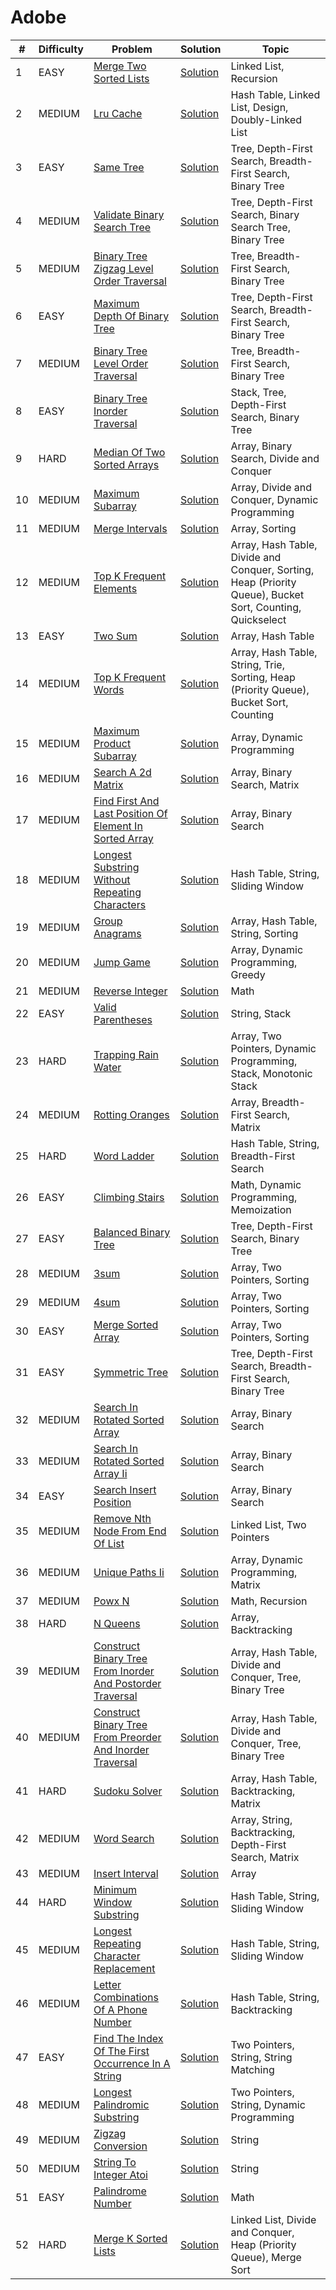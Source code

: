 # Adobe

| #  | Difficulty | Problem                                                                                                                                                | Solution                                                                                | Topic                                                                                                     |
|----|------------|--------------------------------------------------------------------------------------------------------------------------------------------------------|-----------------------------------------------------------------------------------------|-----------------------------------------------------------------------------------------------------------|
| 1  | EASY       | [Merge Two Sorted Lists](https://leetcode.com/problems/merge-two-sorted-lists)                                                                         | [Solution](../coding/datastructures/linkedList/LinkedList.java)                         | Linked List, Recursion                                                                                    |
| 2  | MEDIUM     | [Lru Cache](https://leetcode.com/problems/lru-cache)                                                                                                   | [Solution](../coding/datastructures/linkedList/LRUCache.java)                           | Hash Table, Linked List, Design, Doubly-Linked List                                                       |
| 3  | EASY       | [Same Tree](https://leetcode.com/problems/same-tree)                                                                                                   | [Solution](../coding/datastructures/binaryTree/Solutions.java)                          | Tree, Depth-First Search, Breadth-First Search, Binary Tree                                               |
| 4  | MEDIUM     | [Validate Binary Search Tree](https://leetcode.com/problems/validate-binary-search-tree)                                                               | [Solution](../coding/datastructures/binaryTree/Solutions.java)                          | Tree, Depth-First Search, Binary Search Tree, Binary Tree                                                 |
| 5  | MEDIUM     | [Binary Tree Zigzag Level Order Traversal](https://leetcode.com/problems/binary-tree-zigzag-level-order-traversal)                                     | [Solution](../coding/datastructures/binaryTree/Solutions.java)                          | Tree, Breadth-First Search, Binary Tree                                                                   |
| 6  | EASY       | [Maximum Depth Of Binary Tree](https://leetcode.com/problems/maximum-depth-of-binary-tree)                                                             | [Solution](../coding/datastructures/binaryTree/Solutions.java)                          | Tree, Depth-First Search, Breadth-First Search, Binary Tree                                               |
| 7  | MEDIUM     | [Binary Tree Level Order Traversal](https://leetcode.com/problems/binary-tree-level-order-traversal)                                                   | [Solution](../coding/datastructures/binaryTree/Solutions.java)                          | Tree, Breadth-First Search, Binary Tree                                                                   |
| 8  | EASY       | [Binary Tree Inorder Traversal](https://leetcode.com/problems/binary-tree-inorder-traversal)                                                           | [Solution](../coding/datastructures/binaryTree/Solutions.java)                          | Stack, Tree, Depth-First Search, Binary Tree                                                              |
| 9  | HARD       | [Median Of Two Sorted Arrays](https://leetcode.com/problems/median-of-two-sorted-arrays)                                                               | [Solution](../coding/algorithms/SearchingAlgorithms.java)                               | Array, Binary Search, Divide and Conquer                                                                  |
| 10 | MEDIUM     | [Maximum Subarray](https://leetcode.com/problems/maximum-subarray)                                                                                     | [Solution](../coding/datastructures/arrays/SubArrays.java)                              | Array, Divide and Conquer, Dynamic Programming                                                            |
| 11 | MEDIUM     | [Merge Intervals](https://leetcode.com/problems/merge-intervals)                                                                                       | [Solution](../coding/datastructures/arrays/SubArrays.java)                              | Array, Sorting                                                                                            |
| 12 | MEDIUM     | [Top K Frequent Elements](https://leetcode.com/problems/top-k-frequent-elements)                                                                       | [Solution](../coding/datastructures/hashMapAndSet/Solutions.java)                       | Array, Hash Table, Divide and Conquer, Sorting, Heap (Priority Queue), Bucket Sort, Counting, Quickselect |
| 13 | EASY       | [Two Sum](https://leetcode.com/problems/two-sum)                                                                                                       | [Solution](../coding/datastructures/hashMapAndSet/Solutions.java)                       | Array, Hash Table                                                                                         |
| 14 | MEDIUM     | [Top K Frequent Words](https://leetcode.com/problems/top-k-frequent-words)                                                                             | [Solution](../coding/datastructures/hashMapAndSet/Solutions.java)                       | Array, Hash Table, String, Trie, Sorting, Heap (Priority Queue), Bucket Sort, Counting                    |
| 15 | MEDIUM     | [Maximum Product Subarray](https://leetcode.com/problems/maximum-product-subarray)                                                                     | [Solution](../coding/algorithms/DynamicProgramming.java)                                | Array, Dynamic Programming                                                                                |
| 16 | MEDIUM     | [Search A 2d Matrix](https://leetcode.com/problems/search-a-2d-matrix)                                                                                 | [Solution](../coding/algorithms/SearchingAlgorithms.java)                               | Array, Binary Search, Matrix                                                                              |
| 17 | MEDIUM     | [Find First And Last Position Of Element In Sorted Array](https://leetcode.com/problems/find-first-and-last-position-of-element-in-sorted-array)       | [Solution](../coding/algorithms/SearchingAlgorithms.java)                               | Array, Binary Search                                                                                      |
| 18 | MEDIUM     | [Longest Substring Without Repeating Characters](https://leetcode.com/problems/longest-substring-without-repeating-characters)                         | [Solution](../coding/algorithms/SlidingWindow.java)                                     | Hash Table, String, Sliding Window                                                                        |
| 19 | MEDIUM     | [Group Anagrams](https://leetcode.com/problems/group-anagrams)                                                                                         | [Solution](../coding/algorithms/SortingAlgorithms.java)                                 | Array, Hash Table, String, Sorting                                                                        |
| 20 | MEDIUM     | [Jump Game](https://leetcode.com/problems/jump-game)                                                                                                   | [Solution](../coding/algorithms/GreedyAlgorithms.java)                                  | Array, Dynamic Programming, Greedy                                                                        |
| 21 | MEDIUM     | [Reverse Integer](https://leetcode.com/problems/reverse-integer)                                                                                       | [Solution](../coding/miscellaneous/ReverseInteger.java)                                 | Math                                                                                                      |
| 22 | EASY       | [Valid Parentheses](https://leetcode.com/problems/valid-parentheses)                                                                                   | [Solution](../coding/datastructures/stackAndQueue/Solution.java)                        | String, Stack                                                                                             |
| 23 | HARD       | [Trapping Rain Water](https://leetcode.com/problems/trapping-rain-water)                                                                               | [Solution](../coding/datastructures/stackAndQueue/MinStack.java)                        | Array, Two Pointers, Dynamic Programming, Stack, Monotonic Stack                                          |
| 24 | MEDIUM     | [Rotting Oranges](https://leetcode.com/problems/rotting-oranges)                                                                                       | [Solution](../coding/datastructures/graph/BFSSolution.java)                             | Array, Breadth-First Search, Matrix                                                                       |
| 25 | HARD       | [Word Ladder](https://leetcode.com/problems/word-ladder)                                                                                               | [Solution](../coding/datastructures/graph/WordLadder.java)                              | Hash Table, String, Breadth-First Search                                                                  |
| 26 | EASY       | [Climbing Stairs](https://leetcode.com/problems/climbing-stairs)                                                                                       | [Solution](../coding/algorithms/DynamicProgramming.java)                                | Math, Dynamic Programming, Memoization                                                                    |
| 27 | EASY       | [Balanced Binary Tree](https://leetcode.com/problems/balanced-binary-tree)                                                                             | [Solution](../coding/datastructures/binaryTree/Solutions.java)                          | Tree, Depth-First Search, Binary Tree                                                                     |
| 28 | MEDIUM     | [3sum](https://leetcode.com/problems/3sum)                                                                                                             | [Solution](../coding/algorithms/TwoPointerSum.java)                                     | Array, Two Pointers, Sorting                                                                              |
| 29 | MEDIUM     | [4sum](https://leetcode.com/problems/4sum)                                                                                                             | [Solution](../coding/algorithms/TwoPointerSum.java)                                     | Array, Two Pointers, Sorting                                                                              |
| 30 | EASY       | [Merge Sorted Array](https://leetcode.com/problems/merge-sorted-array)                                                                                 | [Solution](../coding/algorithms/TwoPointer.java)                                        | Array, Two Pointers, Sorting                                                                              |
| 31 | EASY       | [Symmetric Tree](https://leetcode.com/problems/symmetric-tree)                                                                                         | [Solution](../coding/datastructures/binaryTree/Solutions.java)                          | Tree, Depth-First Search, Breadth-First Search, Binary Tree                                               |
| 32 | MEDIUM     | [Search In Rotated Sorted Array](https://leetcode.com/problems/search-in-rotated-sorted-array)                                                         | [Solution](../coding/algorithms/SearchingAlgorithms.java)                               | Array, Binary Search                                                                                      |
| 33 | MEDIUM     | [Search In Rotated Sorted Array Ii](https://leetcode.com/problems/search-in-rotated-sorted-array-ii)                                                   | [Solution](../coding/algorithms/SearchingAlgorithms.java)                               | Array, Binary Search                                                                                      |
| 34 | EASY       | [Search Insert Position](https://leetcode.com/problems/search-insert-position)                                                                         | [Solution](../coding/algorithms/SearchingAlgorithms.java)                               | Array, Binary Search                                                                                      |
| 35 | MEDIUM     | [Remove Nth Node From End Of List](https://leetcode.com/problems/remove-nth-node-from-end-of-list)                                                     | [Solution](../coding/datastructures/linkedList/OperationsOnLL.java)                     | Linked List, Two Pointers                                                                                 |
| 36 | MEDIUM     | [Unique Paths Ii](https://leetcode.com/problems/unique-paths-ii)                                                                                       | [Solution](../coding/algorithms/DynamicProgramming2DTabulation.java)                    | Array, Dynamic Programming, Matrix                                                                        |
| 37 | MEDIUM     | [Powx N](https://leetcode.com/problems/powx-n)                                                                                                         | [Solution](../coding/algorithms/recursionAndBacktracking/MyPow.java)                    | Math, Recursion                                                                                           |
| 38 | HARD       | [N Queens](https://leetcode.com/problems/n-queens)                                                                                                     | [Solution](../coding/algorithms/recursionAndBacktracking/NQueens.java)                  | Array, Backtracking                                                                                       |
| 39 | MEDIUM     | [Construct Binary Tree From Inorder And Postorder Traversal](https://leetcode.com/problems/construct-binary-tree-from-inorder-and-postorder-traversal) | [Solution](../coding/datastructures/binaryTree/ConstructTree.java)                      | Array, Hash Table, Divide and Conquer, Tree, Binary Tree                                                  |
| 40 | MEDIUM     | [Construct Binary Tree From Preorder And Inorder Traversal](https://leetcode.com/problems/construct-binary-tree-from-preorder-and-inorder-traversal)   | [Solution](../coding/datastructures/binaryTree/ConstructTree.java)                      | Array, Hash Table, Divide and Conquer, Tree, Binary Tree                                                  |
| 41 | HARD       | [Sudoku Solver](https://leetcode.com/problems/sudoku-solver)                                                                                           | [Solution](../coding/algorithms/recursionAndBacktracking/SudokuSolver.java)             | Array, Hash Table, Backtracking, Matrix                                                                   |
| 42 | MEDIUM     | [Word Search](https://leetcode.com/problems/word-search)                                                                                               | [Solution](../coding/algorithms/recursionAndBacktracking/WordSearch.java)               | Array, String, Backtracking, Depth-First Search, Matrix                                                   |
| 43 | MEDIUM     | [Insert Interval](https://leetcode.com/problems/insert-interval)                                                                                       | [Solution](../coding/algorithms/greedy/InsertInterval.java)                             | Array                                                                                                     |
| 44 | HARD       | [Minimum Window Substring](https://leetcode.com/problems/minimum-window-substring)                                                                     | [Solution](../coding/algorithms/twoPointerAndSlidingWindow/MinimumWindowSubstring.java) | Hash Table, String, Sliding Window                                                                        |
| 45 | MEDIUM | [Longest Repeating Character Replacement](https://leetcode.com/problems/longest-repeating-character-replacement) | [Solution](../coding/algorithms/twoPointerAndSlidingWindow/RepeatingChars.java) | Hash Table, String, Sliding Window |
| 46 | MEDIUM | [Letter Combinations Of A Phone Number](https://leetcode.com/problems/letter-combinations-of-a-phone-number) | [Solution](../coding/algorithms/recursionAndBacktracking/LetterCombination.java) | Hash Table, String, Backtracking |
| 47 | EASY | [Find The Index Of The First Occurrence In A String](https://leetcode.com/problems/find-the-index-of-the-first-occurrence-in-a-string) | [Solution](../coding/algorithms/string/KMPSearch.java) | Two Pointers, String, String Matching |
| 48 | MEDIUM | [Longest Palindromic Substring](https://leetcode.com/problems/longest-palindromic-substring) | [Solution](../coding/algorithms/twoPointerAndSlidingWindow/LongestPalindromic.java) | Two Pointers, String, Dynamic Programming |
| 49 | MEDIUM | [Zigzag Conversion](https://leetcode.com/problems/zigzag-conversion) | [Solution](../coding/datastructures/string/ZigZagConversion.java) | String |
| 50 | MEDIUM | [String To Integer Atoi](https://leetcode.com/problems/string-to-integer-atoi) | [Solution](../coding/datastructures/string/StringToInteger.java) | String |
| 51 | EASY | [Palindrome Number](https://leetcode.com/problems/palindrome-number) | [Solution](../coding/algorithms/miscellaneous/PalindromeNumber.java) | Math |
| 52 | HARD | [Merge K Sorted Lists](https://leetcode.com/problems/merge-k-sorted-lists) | [Solution](../coding/datastructures/linkedList/MergeKSortedLists.java) | Linked List, Divide and Conquer, Heap (Priority Queue), Merge Sort |
